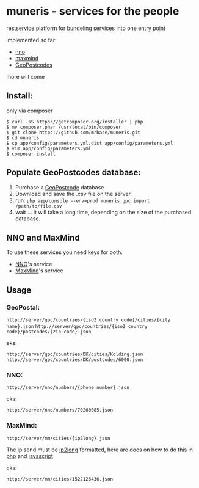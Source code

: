 # muneris - services for the people

restservice platform for bundeling services into one entry point

implemented so far:

* [nno](http://nno.dk/)
* [maxmind](http://maxmind.com)
* [GeoPostcodes](http://www.geopostcodes.com/)

more will come


## Install:

only via composer

```
$ curl -sS https://getcomposer.org/installer | php
$ mv composer.phar /usr/local/bin/composer
$ git clone https://github.com/mrbase/muneris.git
$ cd muneris
$ cp app/config/parameters.yml.dist app/config/parameters.yml
$ vim app/config/parameters.yml
$ composer install
```


## Populate GeoPostcodes database:

1. Purchase a [GeoPostcode](http://www.geopostcodes.com/) database
2. Download and save the .csv file on the server.
3. run: `php app/console --env=prod muneris:gpc:import /path/to/file.csv`
4. wait … it will take a long time, depending on the size of the purchased database.


## NNO and MaxMind

To use these services you need keys for both.

- [NNO](http://www.nnmarkedsdata.dk/produkter/nn-privat/navne-numre-direkte/)'s service
- [MaxMind](http://www.maxmind.com/en/web_services)'s service


## Usage

### GeoPostal:

`http://server/gpc/countries/{iso2 country code}/cities/{city name}.json`
`http://server/gpc/countries/{iso2 country code}/postcodes/{zip code}.json`

eks:

`http://server/gpc/countries/DK/cities/Kolding.json`
`http://server/gpc/countries/DK/postcodes/6000.json`


### NNO:

`http://server/nno/numbers/{phone number}.json`

eks:

`http://server/nno/numbers/70260085.json`

### MaxMind:

`http://server/mm/cities/{ip2long}.json`

The ip send must be [ip2long](http://publibn.boulder.ibm.com/doc_link/en_US/a_doc_lib/libs/commtrf2/inet_addr.htm) formatted, here are docs on how to do this in [php](http://php.net/ip2long) and [javascript](http://phpjs.org/functions/ip2long/)

eks:

`http://server/mm/cities/1522126436.json`
